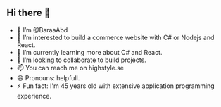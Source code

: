 ## Hi there 👋


- 👋 I’m @BaraaAbd
- 👀 I’m interested to build a commerce website with C# or Nodejs and React.
- 🌱 I’m currently learning more about C# and React.
- 💞️ I’m looking to collaborate to build projects.
- 📫 You can reach me on highstyle.se
- 😄 Pronouns: helpfull.
- ⚡ Fun fact: I'm 45 years old with extensive application programming experience.

<!---
SmartUIAB/SmartUIAB is a ✨ special ✨ repository because its `README.md` (this file) appears on your GitHub profile.
You can click the Preview link to take a look at your changes.
--->
